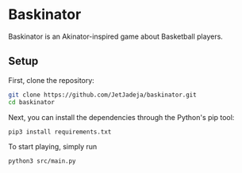 # Baskinator

Baskinator is an Akinator-inspired game about Basketball players.

## Setup

First, clone the repository:

```sh
git clone https://github.com/JetJadeja/baskinator.git
cd baskinator
```

Next, you can install the dependencies through the Python's pip tool:

```sh
pip3 install requirements.txt
```

To start playing, simply run

```sh
python3 src/main.py
```

